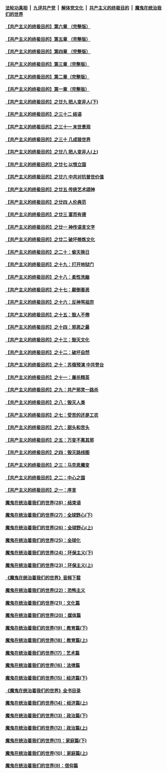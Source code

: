 

####  [法轮功真相](../../../../basic/blob/master/README.md?t=07051602) &nbsp;|&nbsp; [九评共产党](../../../../9ping.md/blob/master/README.md?t=07051602) &nbsp;|&nbsp; [解体党文化](../../../../jtdwh.md/blob/master/README.md?t=07051602)  &nbsp;|&nbsp; [共产主义的终极目的](../../../../gczydzjmd.md/blob/master/README.md?t=07051602) &nbsp;|&nbsp; [魔鬼在统治我们的世界](../../../../mgztzwmdsj.md/blob/master/README.md?t=07051602) 

#### [【共产主义的终极目的】第六章 （完整版）](../pages/nsc422/n11428913.md?t=07051602) 

#### [【共产主义的终极目的】第五章 （完整版）](../pages/nsc422/n11428912.md?t=07051602) 

#### [【共产主义的终极目的】第四章 （完整版）](../pages/nsc422/n11428907.md?t=07051602) 

#### [【共产主义的终极目的】第三章（完整版）](../pages/nsc422/n11428848.md?t=07051602) 

#### [【共产主义的终极目的】第二章（完整版）](../pages/nsc422/n11428831.md?t=07051602) 

#### [【共产主义的终极目的】第一章（完整版）](../pages/nsc422/n11417651.md?t=07051602) 

#### [【共产主义的终极目的】之廿九 把人变非人(下)](../pages/nsc422/n11344140.md?t=07051602) 

#### [【共产主义的终极目的】之三十二 结语](../pages/nsc422/n11360535.md?t=07051602) 

#### [【共产主义的终极目的】之三十一 末世景观](../pages/nsc422/n11351129.md?t=07051602) 

#### [【共产主义的终极目的】之三十 几成狼世界](../pages/nsc422/n11348280.md?t=07051602) 

#### [【共产主义的终极目的】之廿八 把人变非人(上)](../pages/nsc422/n11340492.md?t=07051602) 

#### [【共产主义的终极目的】之廿七 以恨立国](../pages/nsc422/n11336944.md?t=07051602) 

#### [【共产主义的终极目的】之廿六 中共对抗普世价值](../pages/nsc422/n11324785.md?t=07051602) 

#### [【共产主义的终极目的】之廿五 传统艺术颂神](../pages/nsc422/n11296396.md?t=07051602) 

#### [【共产主义的终极目的】之廿四 人伦典范](../pages/nsc422/n11296397.md?t=07051602) 

#### [【共产主义的终极目的】之廿三 富而有德](../pages/nsc422/n11283598.md?t=07051602) 

#### [【共产主义的终极目的】之廿一 神传语言文字](../pages/nsc422/n11263265.md?t=07051602) 

#### [【共产主义的终极目的】之廿二 破坏修炼文化](../pages/nsc422/n11245728.md?t=07051602) 

#### [【共产主义的终极目的】之二十：偷天换日](../pages/nsc422/n11238846.md?t=07051602) 

#### [【共产主义的终极目的】之十九：打开地狱门](../pages/nsc422/n11206376.md?t=07051602) 

#### [【共产主义的终极目的】之十八：柔性洗脑](../pages/nsc422/n11199994.md?t=07051602) 

#### [【共产主义的终极目的】之十七：颠倒善恶](../pages/nsc422/n11179782.md?t=07051602) 

#### [【共产主义的终极目的】之十六：反神骂祖宗](../pages/nsc422/n11166798.md?t=07051602) 

#### [【共产主义的终极目的】之十五：毁人不倦](../pages/nsc422/n11166792.md?t=07051602) 

#### [【共产主义的终极目的】之十四：邪恶之最](../pages/nsc422/n11150249.md?t=07051602) 

#### [【共产主义的终极目的】之十三：毁灭文化](../pages/nsc422/n11135227.md?t=07051602) 

#### [【共产主义的终极目的】之十二：破坏自然](../pages/nsc422/n11135214.md?t=07051602) 

#### [【共产主义的终极目的】之十：苏俄预演 中共登台](../pages/nsc422/n11118424.md?t=07051602) 

#### [【共产主义的终极目的】之十一：屠杀精英](../pages/nsc422/n11118442.md?t=07051602) 

#### [【共产主义的终极目的】之九：共产邪灵一路杀](../pages/nsc422/n11114139.md?t=07051602) 

#### [【共产主义的终极目的】之八：毁灭人类](../pages/nsc422/n11108503.md?t=07051602) 

#### [【共产主义的终极目的】之七：受苦的还是工农](../pages/nsc422/n11101809.md?t=07051602) 

#### [【共产主义的终极目的】之六：甜头和苦头](../pages/nsc422/n11096971.md?t=07051602) 

#### [【共产主义的终极目的】之五：万变不离其邪](../pages/nsc422/n11091285.md?t=07051602) 

#### [【共产主义的终极目的】之四：毁灭路线图](../pages/nsc422/n11086284.md?t=07051602) 

#### [【共产主义的终极目的】之三：马克思魔变](../pages/nsc422/n11061941.md?t=07051602) 

#### [【共产主义的终极目的】之二：中心之国](../pages/nsc422/n11047728.md?t=07051602) 

#### [【共产主义的终极目的】之一：序言](../pages/nsc422/n11086077.md?t=07051602) 

#### [魔鬼在统治着我们的世界(28)：结束语](../pages/nsc422/n10936246.md?t=07051602) 

#### [魔鬼在统治着我们的世界(27)：全球野心(下)](../pages/nsc422/n10928319.md?t=07051602) 

#### [魔鬼在统治着我们的世界(26)：全球野心(上)](../pages/nsc422/n10900318.md?t=07051602) 

#### [魔鬼在统治着我们的世界(25)：全球化](../pages/nsc422/n10788205.md?t=07051602) 

#### [魔鬼在统治着我们的世界(24)：环保主义(下)](../pages/nsc422/n10695307.md?t=07051602) 

#### [魔鬼在统治着我们的世界(23)：环保主义(上)](../pages/nsc422/n10688613.md?t=07051602) 

#### [《魔鬼在统治着我们的世界》音频下载](../pages/nsc422/n10635553.md?t=07051602) 

#### [魔鬼在统治着我们的世界(22)：恐怖主义](../pages/nsc422/n10614727.md?t=07051602) 

#### [魔鬼在统治着我们的世界(21)：文化篇](../pages/nsc422/n10597706.md?t=07051602) 

#### [魔鬼在统治着我们的世界(20)：媒体篇](../pages/nsc422/n10586579.md?t=07051602) 

#### [魔鬼在统治着我们的世界(19)：教育篇(下)](../pages/nsc422/n10564808.md?t=07051602) 

#### [魔鬼在统治着我们的世界(18)：教育篇(上)](../pages/nsc422/n10526970.md?t=07051602) 

#### [魔鬼在统治着我们的世界(17)：艺术篇](../pages/nsc422/n10499093.md?t=07051602) 

#### [魔鬼在统治着我们的世界(16)：法律篇](../pages/nsc422/n10485969.md?t=07051602) 

#### [魔鬼在统治着我们的世界(15)：经济篇(下)](../pages/nsc422/n10469975.md?t=07051602) 

#### [《魔鬼在统治着我们的世界》全书目录](../pages/nsc422/n10464261.md?t=07051602) 

#### [魔鬼在统治着我们的世界(14)：经济篇(上)](../pages/nsc422/n10457370.md?t=07051602) 

#### [魔鬼在统治着我们的世界(13)：政治篇(下)](../pages/nsc422/n10448270.md?t=07051602) 

#### [魔鬼在统治着我们的世界(12)：政治篇(上)](../pages/nsc422/n10444576.md?t=07051602) 

#### [魔鬼在统治着我们的世界(11)：家庭篇(下)](../pages/nsc422/n10440961.md?t=07051602) 

#### [魔鬼在统治着我们的世界(10)：家庭篇(上)](../pages/nsc422/n10435448.md?t=07051602) 

#### [魔鬼在统治着我们的世界(9)：信仰篇](../pages/nsc422/n10432159.md?t=07051602) 

